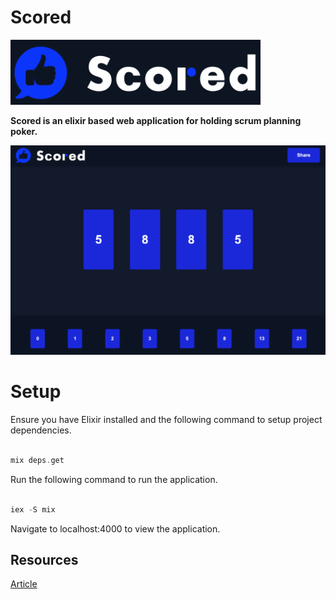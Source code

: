 # Scored

<img src="/priv/static/images/logo2.png" width="400px">

**Scored is an elixir based web application for holding scrum planning poker.**

<img src="/documentation/main.png" width="800px">

# Setup

Ensure you have Elixir installed and the following command to setup project dependencies.

```elixir

mix deps.get

```

Run the following command to run the application.

```elixir

iex -S mix

```

Navigate to localhost:4000 to view the application.

## Resources

[Article](https://medium.com/@loganbbres/elixir-websocket-chat-example-c72986ab5778)